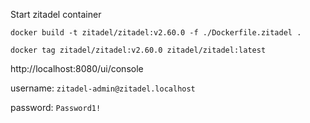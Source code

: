 Start zitadel container

```
docker build -t zitadel/zitadel:v2.60.0 -f ./Dockerfile.zitadel .

docker tag zitadel/zitadel:v2.60.0 zitadel/zitadel:latest
```

http://localhost:8080/ui/console

username: `zitadel-admin@zitadel.localhost`

password: `Password1!`
